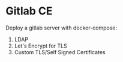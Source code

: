 # Gitlab CE 
Deploy a gitlab server with docker-compose:
1) LDAP 
2) Let's Encrypt for TLS
3) Custom TLS/Self Signed Certificates 
